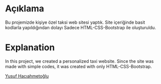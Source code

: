 <h1>Açıklama</h1>
Bu projemizde kişiye özel taksi web sitesi yaptık. Site içeriğinde basit kodlarla yapıldığından dolayı Sadece HTML-CSS-Bootstrap ile oluşturuldu.

<h1>Explanation</h1>
In this project, we created a personalized taxi website. Since the site was made with simple codes, it was created with only HTML-CSS-Bootstrap.

<a href="https://www.linkedin.com/in/yusuf-hac%C4%B1ahmeto%C4%9Flu-a2b3ba247/" rel="nofollow">Yusuf Hacıahmetoğlu</a>
